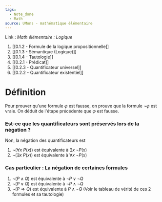 ```yaml
---
tags:
  - Note_done
  - Math
source: UMons - mathématique élémentaire
---
```


Link : 
_Math élémentaire : Logique_
1. [[0.1.2 - Formule de la logique propositionnelle]]
2. [[0.1.3 - Sémantique (Logique)]]
3. [[0.1.4 - Tautologie]]
4. [[0.2.1 - Prédicat]]
5. [[0.2.3 - Quantificateur universel]]
6. [[0.2.2 - Quantificateur existentiel]]

# Définition
Pour prouver qu'une formule $φ$ est fausse, on prouve que la formule $¬φ$ est vraie. 
On déduit de l'étape précédente que $φ$ est fausse.

### Est-ce que les quantificateurs sont préservés lors de la négation ?
Non, la négation des quantificateurs est 
1. $¬(∀ x\ P(x))$ est équivalente à $∃ x\ ¬P(x)$
2. $¬(∃ x\ P(x))$ est équivalente à $∀ x\ ¬P(x)$
### Cas particulier : La négation de certaines formules
1. $¬(P \wedge Q)$ est équivalente à $¬P \lor ¬Q$
2. $¬(P \lor Q)$ est équivalente à $¬P \wedge ¬Q$
3. $¬(P ⇒ Q)$ est équivalente à $P \wedge ¬Q$ (Voir le tableau de vérité de ces 2 formules et sa tautologie)
